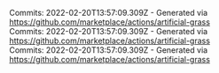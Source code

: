 Commits: 2022-02-20T13:57:09.309Z - Generated via https://github.com/marketplace/actions/artificial-grass
<br>
Commits: 2022-02-20T13:57:09.309Z - Generated via https://github.com/marketplace/actions/artificial-grass
<br>
Commits: 2022-02-20T13:57:09.309Z - Generated via https://github.com/marketplace/actions/artificial-grass
<br>
